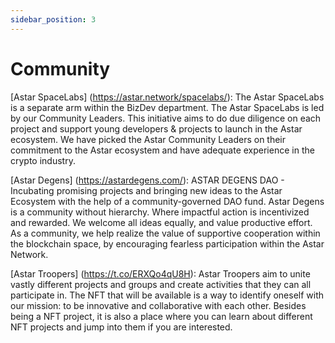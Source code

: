```yaml
---
sidebar_position: 3
---
```


# Community

[Astar SpaceLabs] (https://astar.network/spacelabs/):
The Astar SpaceLabs is a separate arm within the BizDev department. The Astar SpaceLabs is led by our Community Leaders. This initiative aims to do due diligence on each project and support young developers & projects to launch in the Astar ecosystem. We have picked the Astar Community Leaders on their commitment to the Astar ecosystem and have adequate experience in the crypto industry. 

[Astar Degens] (https://astardegens.com/):
ASTAR DEGENS DAO - Incubating promising projects and bringing new ideas to the Astar Ecosystem with the help of a community-governed DAO fund. Astar Degens is a community without hierarchy. Where impactful action is incentivized and rewarded. We welcome all ideas equally, and value productive effort. As a community, we help realize the value of supportive cooperation within the blockchain space, by encouraging fearless participation within the Astar Network.

[Astar Troopers] (https://t.co/ERXQo4qU8H):
Astar Troopers aim to unite vastly different projects and groups and create activities that they can all participate in. The NFT that will be available is a way to identify oneself with our mission: to be innovative and collaborative with each other. Besides being a NFT project, it is also a place where you can learn about different NFT projects and jump into them if you are interested. 